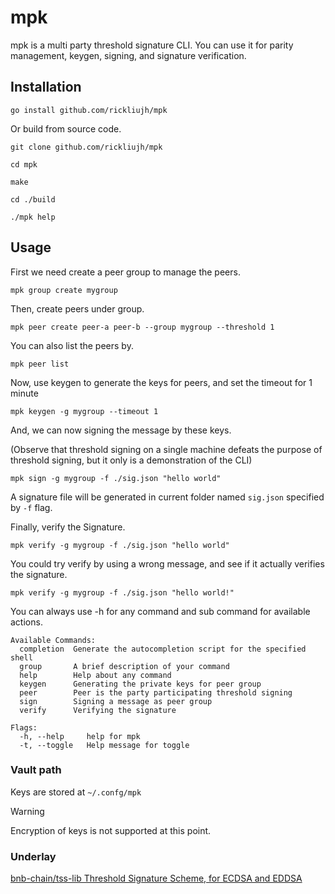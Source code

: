 # mpk

mpk is a multi party threshold signature CLI.
You can use it for parity management, keygen, signing, and signature verification.

## Installation

`go install github.com/rickliujh/mpk`

Or build from source code.

```shell
git clone github.com/rickliujh/mpk

cd mpk

make

cd ./build

./mpk help
```

## Usage

First we need create a peer group to manage the peers.

```
mpk group create mygroup
```

Then, create peers under group.

```
mpk peer create peer-a peer-b --group mygroup --threshold 1
```

You can also list the peers by.

```
mpk peer list
```

Now, use keygen to generate the keys for peers, and set the timeout for 1 minute

```
mpk keygen -g mygroup --timeout 1
```

And, we can now signing the message by these keys.

(Observe that threshold signing on a single machine defeats the purpose of threshold signing, but it only is a demonstration of the CLI)

```
mpk sign -g mygroup -f ./sig.json "hello world"
```

A signature file will be generated in current folder named `sig.json` specified by `-f` flag.

Finally, verify the Signature.

```
mpk verify -g mygroup -f ./sig.json "hello world"
```

You could try verify by using a wrong message, and see if it actually verifies the signature.

```
mpk verify -g mygroup -f ./sig.json "hello world!"
```

You can always use -h for any command and sub command for available actions.

```
Available Commands:
  completion  Generate the autocompletion script for the specified shell
  group       A brief description of your command
  help        Help about any command
  keygen      Generating the private keys for peer group
  peer        Peer is the party participating threshold signing
  sign        Signing a message as peer group
  verify      Verifying the signature

Flags:
  -h, --help     help for mpk
  -t, --toggle   Help message for toggle
```

### Vault path

Keys are stored at `~/.confg/mpk`

> [!WARNING]
> Encryption of keys is not supported at this point.

### Underlay
[bnb-chain/tss-lib Threshold Signature Scheme, for ECDSA and EDDSA](https://github.com/bnb-chain/tss-lib/tree/master)
